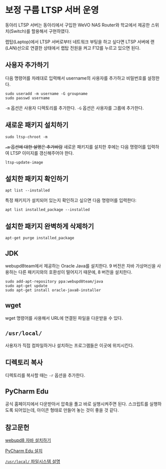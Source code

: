 # 보정 구름 LTSP 서버 운영
동아리 LTSP 서버는 동아리에서 구입한 WeVO NAS Router와 학교에서 제공한 스위치(Switch)를 할용해서 구현하였다.

랩탑(Laptop)에서 LTSP 서버로부터 네트워크 부팅을 하고 싶다면 LTSP 서버에 랜(LAN)선으로 연결한 상태에서 랩탑 전원을 켜고 F12를 누르고 있으면 된다.

## 사용자 추가하기

다음 명령어를 차례대로 입력해서 username의 사용자를 추가하고 비밀번호를 설정한다.

```
sudo useradd -m username -G groupname
sudo passwd username
```
`-m` 옵션은 사용자 디렉토리를 추가한다.
`-G` 옵션은 사용자를 그룹에 추가한다.

## 새로운 패키지 설치하기

```
sudo ltsp-chroot -m
```

~~`-m` 옵션에 대한 설명은 추가바람~~
새로운 패키지를 설치한 후에는 다음 명령어를 입력하여 LTSP 이미지를 갱신해주어야 한다.

```
ltsp-update-image
```

## 설치한 패키지 확인하기
```
apt list --installed
```

특정 패키지가 설치되어 있는지 확인하고 싶으면 다음 명령어를 입력한다:
```
apt list installed_package --installed
```

## 설치한 패키지 완벽하게 삭제하기
```
apt-get purge installed_package
```

## JDK
webupd8team에서 제공하는 Oracle Java를 설치한다. 9 버전은 자바 가상머신을 사용하는 다른 패키지와의 호환성이 떨어지기 때문에, 8 버전을 설치한다.

```
sudo add-apt-repository ppa:webupd8team/java
sudo apt-get update
sudo apt-get install oracle-java8-installer
```

## wget
wget 명령어를 사용해서 URL에 연결된 파일을 다운받을 수 있다.

## `/usr/local/`
사용자가 직접 컴파일하거나 설치하는 프로그램들은 이곳에 위치시킨다.

## 디렉토리 복사
디렉토리를 복사할 때는 `-r` 옵션을 추가한다.

## PyCharm Edu
공식 홈페이지에서 다운받아서 압축을 풀고 바로 실행시켜주면 된다.
스크립트를 실행하도록 되어있는데, 아이콘 형태로 만들어 놓는 것이 좋을 것 같다.

## 참고문헌
[webupd8 자바 설치하기](http://www.webupd8.org/2015/02/install-oracle-java-9-in-ubuntu-linux.html)

[PyCharm Edu 설치](https://www.jetbrains.com/pycharm-edu/download/#section=windows-version)

[`/usr/local/` 파일시스템 설명](http://refspecs.linuxfoundation.org/FHS_2.3/fhs-2.3.html#USRLOCALSHARE1)
